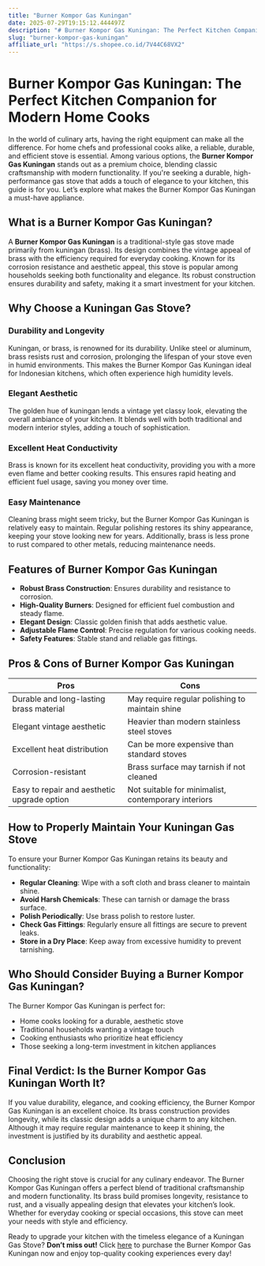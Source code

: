 ```yaml
---
title: "Burner Kompor Gas Kuningan"
date: 2025-07-29T19:15:12.444497Z
description: "# Burner Kompor Gas Kuningan: The Perfect Kitchen Companion for Modern Home Cooks..."
slug: "burner-kompor-gas-kuningan"
affiliate_url: "https://s.shopee.co.id/7V44C68VX2"
---
```

# Burner Kompor Gas Kuningan: The Perfect Kitchen Companion for Modern Home Cooks

In the world of culinary arts, having the right equipment can make all the difference. For home chefs and professional cooks alike, a reliable, durable, and efficient stove is essential. Among various options, the **Burner Kompor Gas Kuningan** stands out as a premium choice, blending classic craftsmanship with modern functionality. If you're seeking a durable, high-performance gas stove that adds a touch of elegance to your kitchen, this guide is for you. Let’s explore what makes the Burner Kompor Gas Kuningan a must-have appliance.

## What is a Burner Kompor Gas Kuningan?

A **Burner Kompor Gas Kuningan** is a traditional-style gas stove made primarily from kuningan (brass). Its design combines the vintage appeal of brass with the efficiency required for everyday cooking. Known for its corrosion resistance and aesthetic appeal, this stove is popular among households seeking both functionality and elegance. Its robust construction ensures durability and safety, making it a smart investment for your kitchen.

## Why Choose a Kuningan Gas Stove?

### Durability and Longevity

Kuningan, or brass, is renowned for its durability. Unlike steel or aluminum, brass resists rust and corrosion, prolonging the lifespan of your stove even in humid environments. This makes the Burner Kompor Gas Kuningan ideal for Indonesian kitchens, which often experience high humidity levels.

### Elegant Aesthetic

The golden hue of kuningan lends a vintage yet classy look, elevating the overall ambiance of your kitchen. It blends well with both traditional and modern interior styles, adding a touch of sophistication.

### Excellent Heat Conductivity

Brass is known for its excellent heat conductivity, providing you with a more even flame and better cooking results. This ensures rapid heating and efficient fuel usage, saving you money over time.

### Easy Maintenance

Cleaning brass might seem tricky, but the Burner Kompor Gas Kuningan is relatively easy to maintain. Regular polishing restores its shiny appearance, keeping your stove looking new for years. Additionally, brass is less prone to rust compared to other metals, reducing maintenance needs.

## Features of Burner Kompor Gas Kuningan

- **Robust Brass Construction**: Ensures durability and resistance to corrosion.
- **High-Quality Burners**: Designed for efficient fuel combustion and steady flame.
- **Elegant Design**: Classic golden finish that adds aesthetic value.
- **Adjustable Flame Control**: Precise regulation for various cooking needs.
- **Safety Features**: Stable stand and reliable gas fittings.

## Pros & Cons of Burner Kompor Gas Kuningan

| **Pros**                                     | **Cons**                                              |
|----------------------------------------------|-------------------------------------------------------|
| Durable and long-lasting brass material   | May require regular polishing to maintain shine    |
| Elegant vintage aesthetic                  | Heavier than modern stainless steel stoves         |
| Excellent heat distribution                | Can be more expensive than standard stoves         |
| Corrosion-resistant                        | Brass surface may tarnish if not cleaned            |
| Easy to repair and aesthetic upgrade option | Not suitable for minimalist, contemporary interiors |

## How to Properly Maintain Your Kuningan Gas Stove

To ensure your Burner Kompor Gas Kuningan retains its beauty and functionality:

- **Regular Cleaning**: Wipe with a soft cloth and brass cleaner to maintain shine.
- **Avoid Harsh Chemicals**: These can tarnish or damage the brass surface.
- **Polish Periodically**: Use brass polish to restore luster.
- **Check Gas Fittings**: Regularly ensure all fittings are secure to prevent leaks.
- **Store in a Dry Place**: Keep away from excessive humidity to prevent tarnishing.

## Who Should Consider Buying a Burner Kompor Gas Kuningan?

The Burner Kompor Gas Kuningan is perfect for:

- Home cooks looking for a durable, aesthetic stove
- Traditional households wanting a vintage touch
- Cooking enthusiasts who prioritize heat efficiency
- Those seeking a long-term investment in kitchen appliances

## Final Verdict: Is the Burner Kompor Gas Kuningan Worth It?

If you value durability, elegance, and cooking efficiency, the Burner Kompor Gas Kuningan is an excellent choice. Its brass construction provides longevity, while its classic design adds a unique charm to any kitchen. Although it may require regular maintenance to keep it shining, the investment is justified by its durability and aesthetic appeal.

## Conclusion

Choosing the right stove is crucial for any culinary endeavor. The Burner Kompor Gas Kuningan offers a perfect blend of traditional craftsmanship and modern functionality. Its brass build promises longevity, resistance to rust, and a visually appealing design that elevates your kitchen’s look. Whether for everyday cooking or special occasions, this stove can meet your needs with style and efficiency.

Ready to upgrade your kitchen with the timeless elegance of a Kuningan Gas Stove? **Don’t miss out!** Click [here](https://s.shopee.co.id/7V44C68VX2) to purchase the Burner Kompor Gas Kuningan now and enjoy top-quality cooking experiences every day!